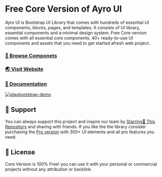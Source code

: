# Free Core Version of Ayro UI
Ayro UI is Bootstrap UI Library that comes with hundreds of essential UI components, blocks, pages, and templates. It consists of UI library, essential components and a minimal design system. Free Core version comes with all essential core components, 40+ ready-to-use UI components and assets that you need to get started afresh web project.

### [🚀 Browse Componets](https://ayroui.com/components)

### [🌏 Visit Website](https://ayroui.com)

### [📃 Documentation](https://ayroui.com/docs)

[![playbootstrap-demo](https://uideck.com/wp-content/uploads/2021/10/ayroui-core-gh.png)](https://ayroui.com/components)

## 💙 Support
You can always support this project and inspire our team by [Starring🌟 This Repository](https://github.com/ayroui/free-ui-components/) 
and sharing with friends. If you like the the library consider purchasing the [Pro version](https://ayroui.com/pricing) with 300+ UI elements and all pro features you need.

## 🎁 License
Core Version is 100% Free! you can use it with your personal or commercial projects without any attribution or backlink.
